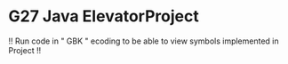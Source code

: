 # G27 Java ElevatorProject
!! Run code in " GBK " ecoding to be able to view symbols implemented in Project !!
